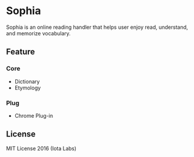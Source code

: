 # Sophia

Sophia is an online reading handler that helps user enjoy read, understand, and memorize vocabulary.

## Feature

### Core

- Dictionary
- Etymology

### Plug

- Chrome Plug-in

## License

MIT License 2016 (Iota Labs)

